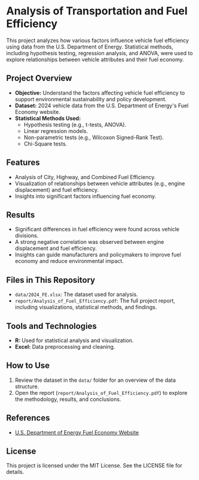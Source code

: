 # Analysis of Transportation and Fuel Efficiency

This project analyzes how various factors influence vehicle fuel efficiency using data from the U.S. Department of Energy. Statistical methods, including hypothesis testing, regression analysis, and ANOVA, were used to explore relationships between vehicle attributes and their fuel economy.

## Project Overview

- **Objective:** Understand the factors affecting vehicle fuel efficiency to support environmental sustainability and policy development.
- **Dataset:** 2024 vehicle data from the U.S. Department of Energy's Fuel Economy website.
- **Statistical Methods Used:**
  - Hypothesis testing (e.g., t-tests, ANOVA).
  - Linear regression models.
  - Non-parametric tests (e.g., Wilcoxon Signed-Rank Test).
  - Chi-Square tests.

## Features
- Analysis of City, Highway, and Combined Fuel Efficiency.
- Visualization of relationships between vehicle attributes (e.g., engine displacement) and fuel efficiency.
- Insights into significant factors influencing fuel economy.

## Results
- Significant differences in fuel efficiency were found across vehicle divisions.
- A strong negative correlation was observed between engine displacement and fuel efficiency.
- Insights can guide manufacturers and policymakers to improve fuel economy and reduce environmental impact.

## Files in This Repository
- `data/2024_FE.xlsx`: The dataset used for analysis.
- `report/Analysis_of_Fuel_Efficiency.pdf`: The full project report, including visualizations, statistical methods, and findings.

## Tools and Technologies
- **R:** Used for statistical analysis and visualization.
- **Excel:** Data preprocessing and cleaning.

## How to Use
1. Review the dataset in the `data/` folder for an overview of the data structure.
2. Open the report (`report/Analysis_of_Fuel_Efficiency.pdf`) to explore the methodology, results, and conclusions.

## References
- [U.S. Department of Energy Fuel Economy Website](https://www.fueleconomy.gov/feg/download.shtml)

## License
This project is licensed under the MIT License. See the LICENSE file for details.
